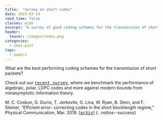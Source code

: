 ```yaml
---
title:  "Survey on short codes"
date: 2019-03-14
read_time: false
classes: wide
excerpt: "A survey of good coding schemes for the transmission of short packets"
header:
  teaser: /images/codes.png
categories:
  - news-post
tags:
  - papers
---
```

What are the best performing coding schemes for the transmission of short packets?

Check out our [<kbd>recent survey</kbd>](https://arxiv.org/abs/1812.08562), where we benchmark the performance of algebraic, polar, LDPC codes and more against modern bounds from nonasymptotic information theory.

M. C. Coskun, G. Durisi, T. Jerkovits, G. Liva, W. Ryan, B. Stein, and F. Steiner, “Efficient error- correcting codes in the short blocklength regime,” Physical Communication, Mar. 2019. [[<kbd>arXiv</kbd>](https://arxiv.org/abs/1812.08562)]
{: .notice--success}
